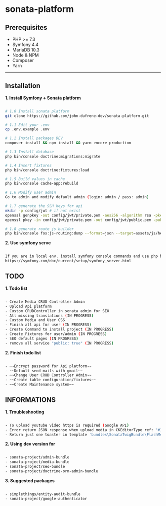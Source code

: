 # sonata-platform

## Prerequisites

- PHP >= 7.3
- Symfony 4.4
- MariaDB 10.3
- Node & NPM
- Composer
- Yarn

---

## Installation

__1. Install Symfony + Sonata platform__

```bash

# 1.0 Install sonata platform
git clone https://github.com/john-dufrene-dev/sonata-platform.git

# 1.1 Edit your .env
cp .env.example .env

# 1.2 Install packages DEV
composer install && npm install && yarn encore production

# 1.3 Install database
php bin/console doctrine:migrations:migrate

# 1.4 Insert fixtures
php bin/console doctrine:fixtures:load

# 1.5 Build values in cache
php bin/console cache-app:rebuild

# 1.6 Modify user admin
Go to admin and modify default admin (login: admin / pass: admin)

# 1.7 generate the SSH keys for api
mkdir -p config/jwt # if not exist
openssl genpkey -out config/jwt/private.pem -aes256 -algorithm rsa -pkeyopt rsa_keygen_bits:4096
openssl pkey -in config/jwt/private.pem -out config/jwt/public.pem -pubout

# 1.8 generate route js builder
php bin/console fos:js-routing:dump --format=json --target=assets/js/helpers/components/router/routes.json

```

__2. Use symfony serve__

```bash

If you are in local env, install symfony console commands and use php bin/console symfony serve
https://symfony.com/doc/current/setup/symfony_server.html


```

## TODO

__1. Todo list__

```bash

- Create Media CRUD Controller Admin
- Upload Api platform
- Custom CRUDController in sonata admin for SEO
- All missing translations (IN PROGRESS)
- Custom Media and User CSS
- Finish all api for user (IN PROGRESS)
- Create Command to install project (IN PROGRESS)
- Create Fixtures for user/admin (IN PROGRESS)
- SEO default pages (IN PROGRESS)
- remove all service "public: true" (IN PROGRESS)

```

__2. Finish todo list__

```bash

- ~~Encrypt password for Api platform~~
- ~~Default send mails with gmail~~
- ~~Change User CRUD Controller Admin~~
- ~~Create table configuration/fixtures~~
- ~~Create Maintenance system~~

```
## INFORMATIONS

__1. Troubleshooting__

```bash

- To upload youtube video https is required (Google API)
- Error return JSON response when upload media in CKEditorType ref: "#1" in 'App\Controller\Admin\Media\CustomUploadCKEditorController'
- Return just one toaster in template 'bundles\SonataTwigBundle\FlashMessage\render.html.twig' : @todo

```

__2. Using dev version for__

```bash

- sonata-project/admin-bundle
- sonata-project/media-bundle
- sonata-project/seo-bundle
- sonata-project/doctrine-orm-admin-bundle

```

__3. Suggested packages__

```bash

- simplethings/entity-audit-bundle
- sonata-project/google-authenticator



